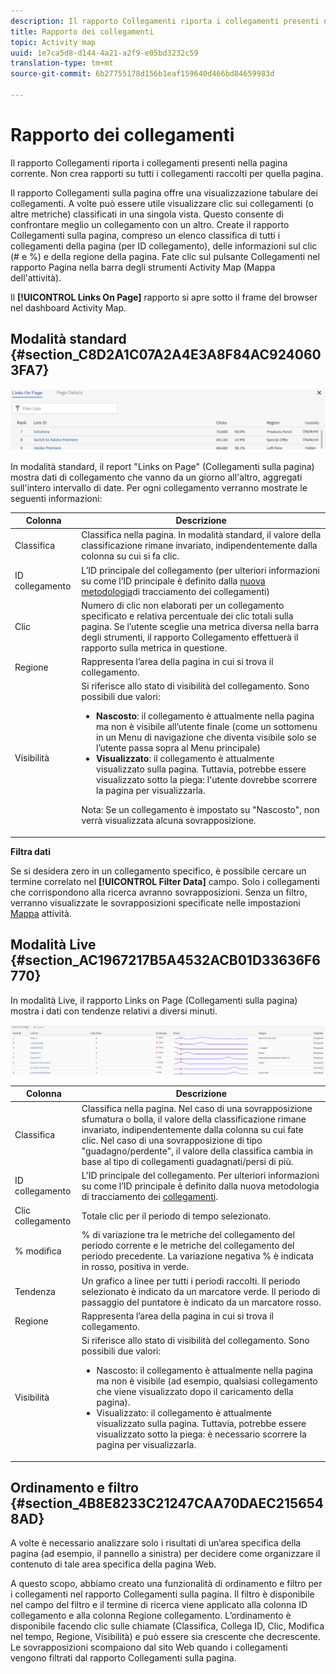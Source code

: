 ```yaml
---
description: Il rapporto Collegamenti riporta i collegamenti presenti nella pagina corrente. Non crea rapporti su tutti i collegamenti raccolti per quella pagina.
title: Rapporto dei collegamenti
topic: Activity map
uuid: 1e7ca5d8-d144-4a21-a2f9-e05bd3232c59
translation-type: tm+mt
source-git-commit: 6b27755178d156b1eaf159640d466bd84659983d

---
```



# Rapporto dei collegamenti

Il rapporto Collegamenti riporta i collegamenti presenti nella pagina corrente. Non crea rapporti su tutti i collegamenti raccolti per quella pagina.

Il rapporto Collegamenti sulla pagina offre una visualizzazione tabulare dei collegamenti. A volte può essere utile visualizzare clic sui collegamenti (o altre metriche) classificati in una singola vista. Questo consente di confrontare meglio un collegamento con un altro. Create il rapporto Collegamenti sulla pagina, compreso un elenco classifica di tutti i collegamenti della pagina (per ID collegamento), delle informazioni sul clic (# e %) e della regione della pagina. Fate clic sul pulsante Collegamenti nel rapporto Pagina nella barra degli strumenti Activity Map (Mappa dell&#39;attività).

Il **[!UICONTROL Links On Page]** rapporto si apre sotto il frame del browser nel dashboard Activity Map.

## Modalità standard {#section_C8D2A1C07A2A4E3A8F84AC9240603FA7}

![](assets/links_in_page.png)

In modalità standard, il report &quot;Links on Page&quot; (Collegamenti sulla pagina) mostra dati di collegamento che vanno da un giorno all&#39;altro, aggregati sull&#39;intero intervallo di date. Per ogni collegamento verranno mostrate le seguenti informazioni:

<table id="table_3DE41B2CFA644B70AF802A3123CE51D9"> 
 <thead> 
  <tr> 
   <th colname="col1" class="entry"> Colonna </th> 
   <th colname="col2" class="entry"> Descrizione </th> 
  </tr> 
 </thead>
 <tbody> 
  <tr> 
   <td colname="col1"> Classifica </td> 
   <td colname="col2"> Classifica nella pagina. In modalità standard, il valore della classificazione rimane invariato, indipendentemente dalla colonna su cui si fa clic. </td> 
  </tr> 
  <tr> 
   <td colname="col1"> ID collegamento </td> 
   <td colname="col2">L’ID principale del collegamento (per ulteriori informazioni su come l’ID principale è definito dalla <a href="/help/analyze/activity-map/activitymap-link-tracking/activitymap-link-tracking-methodology.md">nuova metodologia</a>di tracciamento dei collegamenti) </td> 
  </tr> 
  <tr> 
   <td colname="col1"> Clic </td> 
   <td colname="col2"> Numero di clic non elaborati per un collegamento specificato e relativa percentuale dei clic totali sulla pagina. Se l’utente sceglie una metrica diversa nella barra degli strumenti, il rapporto Collegamento effettuerà il rapporto sulla metrica in questione. </td> 
  </tr> 
  <tr> 
   <td colname="col1"> Regione </td> 
   <td colname="col2"> Rappresenta l’area della pagina in cui si trova il collegamento. </td> 
  </tr> 
  <tr> 
   <td colname="col1"> Visibilità </td> 
   <td colname="col2">Si riferisce allo stato di visibilità del collegamento. Sono possibili due valori: 
    <ul id="ul_BABCC0F64145407C9D439150A6898E6D">
     <li id="li_9AF0479BDCEB4A44A37292FAABFA83A5"><b>Nascosto</b>: il collegamento è attualmente nella pagina ma non è visibile all’utente finale (come un sottomenu in un Menu di navigazione che diventa visibile solo se l’utente passa sopra al Menu principale) </li>
     <li id="li_C6FA4EC27EDD4341AB9821E2B4BC9E60"><b>Visualizzato</b>: il collegamento è attualmente visualizzato sulla pagina. Tuttavia, potrebbe essere visualizzato sotto la piega: l'utente dovrebbe scorrere la pagina per visualizzarla. </li>
    </ul><p>Nota:  Se un collegamento è impostato su "Nascosto", non verrà visualizzata alcuna sovrapposizione. </p></td> 
  </tr> 
 </tbody> 
</table>

**Filtra dati**

Se si desidera zero in un collegamento specifico, è possibile cercare un termine correlato nel **[!UICONTROL Filter Data]** campo. Solo i collegamenti che corrispondono alla ricerca avranno sovrapposizioni. Senza un filtro, verranno visualizzate le sovrapposizioni specificate nelle impostazioni [Mappa](/help/analyze/activity-map/activitymap-overlay-settings.md) attività.

## Modalità Live {#section_AC1967217B5A4532ACB01D33636F6770}

In modalità Live, il rapporto Links on Page (Collegamenti sulla pagina) mostra i dati con tendenze relativi a diversi minuti.

![](assets/links_on_page.png)

<table id="table_61D1FB0F02894055A1AB394DE4FE4742"> 
 <thead> 
  <tr> 
   <th colname="col1" class="entry"> Colonna </th> 
   <th colname="col2" class="entry"> Descrizione </th> 
  </tr> 
 </thead>
 <tbody> 
  <tr> 
   <td colname="col1"> Classifica </td> 
   <td colname="col2"> Classifica nella pagina. Nel caso di una sovrapposizione sfumatura o bolla, il valore della classificazione rimane invariato, indipendentemente dalla colonna su cui fate clic. Nel caso di una sovrapposizione di tipo "guadagno/perdente", il valore della classifica cambia in base al tipo di collegamenti guadagnati/persi di più. </td> 
  </tr> 
  <tr> 
   <td colname="col1"> ID collegamento </td> 
   <td colname="col2">L'ID principale del collegamento. Per ulteriori informazioni su come l’ID principale è definito dalla nuova metodologia di tracciamento dei <a href="/help/analyze/activity-map/activitymap-link-tracking/activitymap-link-tracking-methodology.md"> collegamenti</a>. </td>
  </tr> 
  <tr> 
   <td colname="col1"> Clic collegamento </td> 
   <td colname="col2"> Totale clic per il periodo di tempo selezionato. </td> 
  </tr> 
  <tr> 
   <td colname="col1"> % modifica </td> 
   <td colname="col2"> % di variazione tra le metriche del collegamento del periodo corrente e le metriche del collegamento del periodo precedente. La variazione negativa % è indicata in rosso, positiva in verde. </td> 
  </tr> 
  <tr> 
   <td colname="col1"> Tendenza </td> 
   <td colname="col2"> Un grafico a linee per tutti i periodi raccolti. Il periodo selezionato è indicato da un marcatore verde. Il periodo di passaggio del puntatore è indicato da un marcatore rosso. </td> 
  </tr> 
  <tr> 
   <td colname="col1"> Regione </td> 
   <td colname="col2"> Rappresenta l’area della pagina in cui si trova il collegamento. </td> 
  </tr> 
  <tr> 
   <td colname="col1"> Visibilità </td> 
   <td colname="col2">Si riferisce allo stato di visibilità del collegamento. Sono possibili due valori: 
    <ul id="ul_B10C55ED4D3C4CF99506DC467E2E7CFB">
     <li id="li_EA646722A51041CC9E62C56DEF92C81F">Nascosto: il collegamento è attualmente nella pagina ma non è visibile (ad esempio, qualsiasi collegamento che viene visualizzato dopo il caricamento della pagina). </li>
     <li id="li_F9543614C2894003AC9984A7404E2785">Visualizzato: il collegamento è attualmente visualizzato sulla pagina. Tuttavia, potrebbe essere visualizzato sotto la piega: è necessario scorrere la pagina per visualizzarla. </li>
    </ul></td> 
  </tr> 
 </tbody> 
</table>

## Ordinamento e filtro {#section_4B8E8233C21247CAA70DAEC2156548AD}

A volte è necessario analizzare solo i risultati di un’area specifica della pagina (ad esempio, il pannello a sinistra) per decidere come organizzare il contenuto di tale area specifica della pagina Web.

A questo scopo, abbiamo creato una funzionalità di ordinamento e filtro per i collegamenti nel rapporto Collegamenti sulla pagina. Il filtro è disponibile nel campo del filtro e il termine di ricerca viene applicato alla colonna ID collegamento e alla colonna Regione collegamento. L’ordinamento è disponibile facendo clic sulle chiamate (Classifica, Collega ID, Clic, Modifica nel tempo, Regione, Visibilità) e può essere sia crescente che decrescente. Le sovrapposizioni scompaiono dal sito Web quando i collegamenti vengono filtrati dal rapporto Collegamenti sulla pagina.
